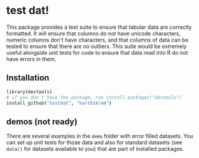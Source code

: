 # test dat!

This package provides a test suite to ensure that tabular data are correctly formatted. It will ensure that columns do not have unicode characters, numeric columns don't have characters, and that columns of data can be tested to ensure that there are no outliers. This suite would be extremely useful alongside unit tests for code to ensure that data read into R do not have errors in them.


## Installation

```coffee
library(devtools)
# if you don't have the package, run install.packages("devtools")
install_github("testdat", "karthikram")
```

## demos (not ready)
There are several examples in the `demo` folder with error filled datasets. You can set up unit tests for those data and also for standard datasets (see `data()` for datasets available to you) that are part of installed packages.



